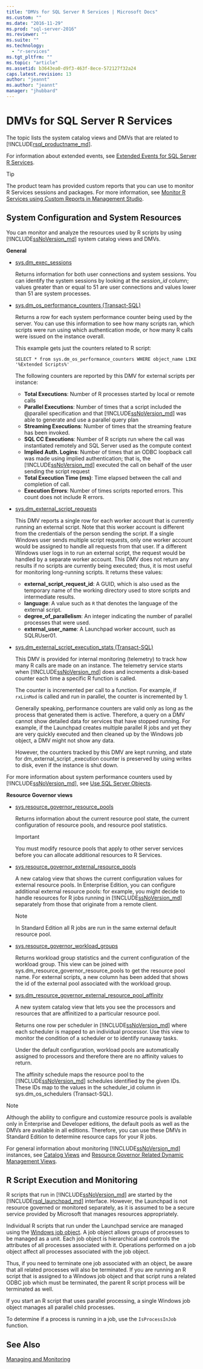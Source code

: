 ```yaml
---
title: "DMVs for SQL Server R Services | Microsoft Docs"
ms.custom: ""
ms.date: "2016-11-29"
ms.prod: "sql-server-2016"
ms.reviewer: ""
ms.suite: ""
ms.technology: 
  - "r-services"
ms.tgt_pltfrm: ""
ms.topic: "article"
ms.assetid: b3643ea0-d9f3-463f-8ece-572127f32a24
caps.latest.revision: 13
author: "jeannt"
ms.author: "jeannt"
manager: "jhubbard"
---
```

# DMVs for SQL Server R Services

The topic lists the system catalog views and DMVs that are related to [!INCLUDE[rsql_productname_md](../../includes/rsql-productname-md.md)]. 


For information about extended events, see [Extended Events for SQL Server R Services](../../advanced-analytics/r-services/extended-events-for-sql-server-r-services.md).

> [!TIP]
> The product team has provided custom reports that you can use to monitor R Services sessions and packages. For more information, see [Monitor R Services using Custom Reports in Management Studio](../../advanced-analytics/r-services/monitor-r-services-using-custom-reports-in-management-studio.md).
> 

## System Configuration and System Resources

You can monitor and analyze the resources used by R scripts by using [!INCLUDE[ssNoVersion_md](../../includes/ssnoversion-md.md)] system catalog views and DMVs.


**General**
+ [ sys.dm_exec_sessions](../../relational-databases/system-dynamic-management-views/sys-dm-exec-sessions-transact-sql.md)

  Returns information for both user connections and system sessions. You can identify the system sessions by looking at the *session_id* column; values greater than or equal to 51 are user connections and values lower than 51 are system processes. 



+ [sys.dm_os_performance_counters (Transact-SQL)](../../relational-databases/system-dynamic-management-views/sys-dm-os-performance-counters-transact-sql.md)

  Returns a row for each system performance counter being used by the server.  You can use this information to see how many scripts ran, which scripts were run using which authentication mode, or how many R calls were issued on the instance overall.

  This example gets just the counters related to R script:

  ```
  SELECT * from sys.dm_os_performance_counters WHERE object_name LIKE '%Extended Scripts%'
  ```

  The following counters are reported by this DMV for external scripts per instance:

  + **Total Executions**: Number of R processes started by local or remote calls
  + **Parallel Executions**: Number of times that a script included the @parallel specification and that [!INCLUDE[ssNoVersion_md](../../includes/ssnoversion-md.md)] was able to generate and use a parallel query plan
  + **Streaming Executions**: Number of times that the streaming feature has been invoked. 
  + **SQL CC Executions**: Number of R scripts run where the call was instantiated remotely and SQL Server used as the compute context 
  + **Implied Auth. Logins**: Number of times that an ODBC loopback call was made using implied authentication; that is, the [!INCLUDE[ssNoVersion_md](../../includes/ssnoversion-md.md)] executed the call on behalf of the user sending the script request
  + **Total Execution Time (ms)**: Time elapsed between the call and completion of call.
  + **Execution Errors**: Number of times scripts reported errors. This count does not include R errors.


+ [sys.dm_external_script_requests](../../relational-databases/system-dynamic-management-views/sys-dm-external-script-requests.md)

  This DMV reports a single row for each worker account that is currently running an external script. Note that this worker account is different from the credentials of the person sending the script. If a single Windows user sends multiple script requests, only one worker account would be assigned to handle all requests from that user. If a different Windows user logs in to run an external script, the request would be handled by a separate worker account. 
  This DMV does not return any results if no scripts are currently being executed; thus, it is most useful for monitoring long-running scripts. It returns these values:
  + **external_script_request_id**: A GUID, which is also used as the  temporary name of the working directory used to store scripts and intermediate results.  
  + **language**: A value such as `R` that denotes the language of the external script.
  + **degree_of_parallelism**:  An integer indicating the number of parallel processes that were used. 
  + **external_user_name**: A Launchpad worker account, such as SQLRUser01. 
  

+ [sys.dm_external_script_execution_stats (Transact-SQL)](../../relational-databases/system-dynamic-management-views/sys-dm-external-script-execution-stats.md)

  This DMV is provided for internal monitoring (telemetry) to track how many R calls are made on an instance. The telemetry service starts when [!INCLUDE[ssNoVersion_md](../../includes/ssnoversion-md.md)] does and increments a disk-based counter each time a specific R function is called.

  The counter is incremented per call to a function. For example, if `rxLinMod` is called and run in parallel, the counter is incremented by 1.
  
  Generally speaking, performance counters are valid only as long as the process that generated them is active. Therefore, a query on a DMV cannot show detailed data for  services that have stopped running. For example, if the Launchpad creates multiple parallel R jobs and yet they are very quickly executed and then cleaned up by the Windows job object, a DMV might not show any data.
 
  However, the counters tracked by this DMV are kept running, and state for dm_external_script _execution counter is preserved by using writes to disk, even if the instance is shut down.
 
 For more information about system performance counters used by [!INCLUDE[ssNoVersion_md](../../includes/ssnoversion-md.md)], see [Use SQL Server Objects](../../relational-databases/performance-monitor/use-sql-server-objects.md).

**Resource Governor views**

+ [sys.resource_governor_resource_pools](../../relational-databases/system-catalog-views/sys-resource-governor-resource-pools-transact-sql.md)

  Returns information about the current resource pool state, the current configuration of resource pools, and resource pool statistics.

  > [!IMPORTANT]
  > 
  > You must modify resource pools that apply to other server services before you can allocate additional resources to R Services.


+ [sys.resource_governor_external_resource_pools](../../relational-databases/system-catalog-views/sys-resource-governor-external-resource-pools-transact-sql.md)

  A new catalog view that shows the current configuration values for external resource pools.
  In Enterprise Edition, you can configure additional external resource pools: for example, you might decide to handle resources for R jobs running in [!INCLUDE[ssNoVersion_md](../../includes/ssnoversion-md.md)] separately from those that originate from a remote client. 

  > [!NOTE]
  > 
  > In Standard Edition all R jobs are run in the same external default resource pool.

+ [sys.resource_governor_workload_groups](../../relational-databases/system-catalog-views/sys-resource-governor-workload-groups-transact-sql.md)

  Returns workload group statistics and the current configuration of the workload group. This view can be joined with sys.dm_resource_governor_resource_pools to get the resource pool name.
  For external scripts, a new column has been added that shows the id of the external pool associated with the workload group. 


+ [sys.dm_resource_governor_external_resource_pool_affinity](../../relational-databases/system-dynamic-management-views/sys-dm-resource-governor-external-resource-pool-affinity-transact-sql.md)

  A new system catalog view that lets you see the processors and resources that are affinitized to a particular resource pool.

  Returns one row per scheduler in [!INCLUDE[ssNoVersion_md](../../includes/ssnoversion-md.md)] where each scheduler is mapped to an individual processor. Use this view to monitor the condition of a scheduler or to identify runaway tasks.

  Under the default configuration, workload pools are automatically assigned to processors and therefore there are no affinity values to return.

  The affinity schedule maps the resource pool to the [!INCLUDE[ssNoVersion_md](../../includes/ssnoversion-md.md)] schedules identified by the given IDs. These IDs map to the values in the scheduler_id column in sys.dm_os_schedulers (Transact-SQL).


> [!NOTE] 
> 
> Although the ability to configure and customize resource pools is available only in Enterprise and Developer editions, the default pools as well as the DMVs are available in all editions. Therefore, you can use these DMVs in Standard Edition to determine resource caps for your R jobs. 

For general information about monitoring [!INCLUDE[ssNoVersion_md](../../includes/ssnoversion-md.md)] instances, see [Catalog Views](../../relational-databases/system-catalog-views/catalog-views-transact-sql.md) and [Resource Governor Related Dynamic Management Views](../../relational-databases/system-dynamic-management-views/resource-governor-related-dynamic-management-views-transact-sql.md).

## R Script Execution and Monitoring

R scripts that run in [!INCLUDE[ssNoVersion_md](../../includes/ssnoversion-md.md)] are started by the [!INCLUDE[rsql_launchpad_md](../../includes/rsql-launchpad-md.md)] interface. However, the Launchpad is not resource governed or monitored separately, as it is assumed to be a secure service provided by Microsoft that manages resources appropriately.

Individual R scripts that run under the Launchpad service are managed using the 
[Windows job object](https://msdn.microsoft.com/library/windows/desktop/ms684161.aspx). A job object allows groups of processes to be managed as a unit. Each job object is hierarchical and controls the attributes of all processes associated with it. Operations performed on a job object affect all processes associated with the job object. 

Thus, if you need to terminate one job associated with an object, be aware that all related processes will also be terminated. If you are running an R script that is assigned to a Windows job object and that script runs a related ODBC job which must be terminated, the parent R script process will be terminated as well. 

If you start an R script that uses parallel processing, a single Windows job object manages all  parallel child processes.

To determine if a process is running in a job, use the `IsProcessInJob` function.

## See Also
[Managing and Monitoring](../../advanced-analytics/r-services/managing-and-monitoring-r-solutions.md)

